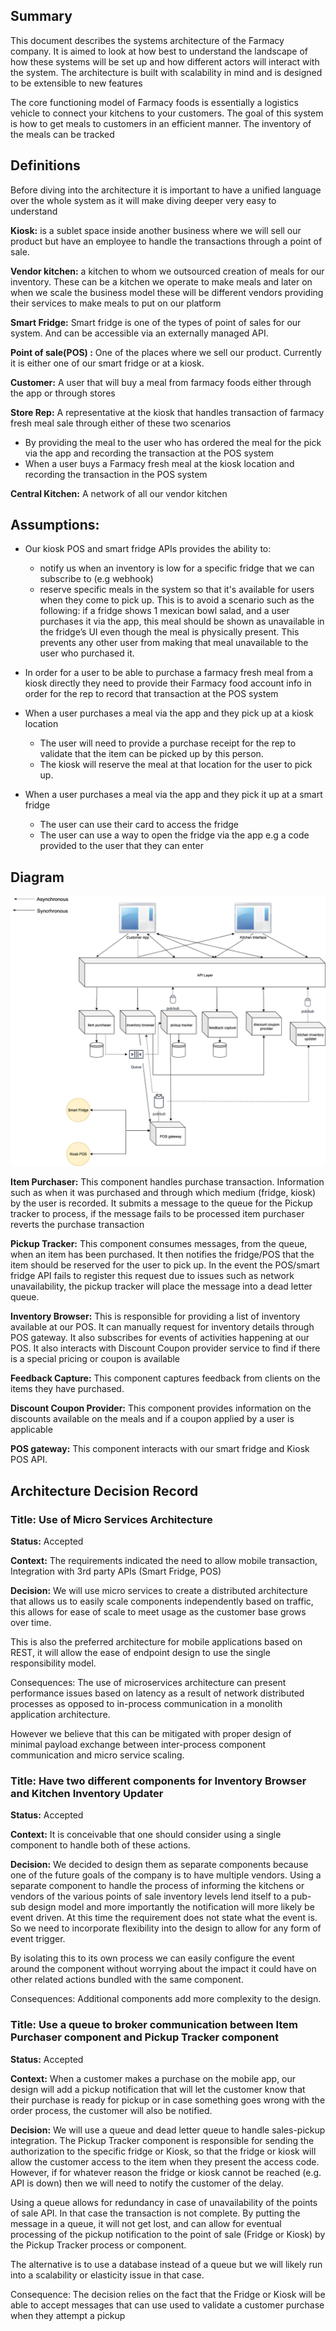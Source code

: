 
## Summary

This document describes the systems architecture of the Farmacy company. It is aimed to look at how best to understand the landscape of how these systems will be set up and how different actors will interact with the system. The architecture is built with scalability in mind and is designed to be extensible to new features

The core functioning model of Farmacy foods is essentially a logistics vehicle to connect your kitchens to your customers. The goal of this system is how to get meals to customers in an efficient manner. The inventory of the meals can be tracked

  
  

## Definitions

Before diving into the architecture it is important to have a unified language over the whole system as it will make diving deeper very easy to understand

**Kiosk:** is a sublet space inside another business where we will sell our product but have an employee to handle the transactions through a point of sale.

**Vendor kitchen:** a kitchen to whom we outsourced creation of meals for our inventory. These can be a kitchen we operate to make meals and later on when we scale the business model these will be different vendors providing their services to make meals to put on our platform

**Smart Fridge:** Smart fridge is one of the types of point of sales for our system. And can be accessible via an externally managed API.

**Point of sale(POS) :** One of the places where we sell our product. Currently it is either one of our smart fridge or at a kiosk.

**Customer:** A user that will buy a meal from farmacy foods either through the app or through stores

**Store Rep:** A representative at the kiosk that handles transaction of farmacy fresh meal sale through either of these two scenarios

 - By providing the meal to the user who has ordered the meal for the pick via the app and recording the transaction at the POS system
 - When a user buys a Farmacy fresh meal at the kiosk location and recording the transaction in the POS system

**Central Kitchen:** A network of all our vendor kitchen

  
  

## Assumptions:

 - Our kiosk POS and smart fridge APIs provides the ability to:
	 - notify us when an inventory is low for a specific fridge that we can
   subscribe to (e.g webhook)
   - reserve specific meals in the system so that it's available for users
   when they come to pick up. This is to avoid a scenario such as the
   following: if a fridge shows 1 mexican bowl salad, and a user
   purchases it via the app, this meal should be shown as unavailable in
   the fridge’s UI even though the meal is physically present. This
   prevents any other user from making that meal unavailable to the user
   who purchased it.
   
  - In order for a user to be able to purchase a farmacy fresh meal from
   a kiosk directly they need to provide their Farmacy food account info
   in order for the rep to record that transaction at the POS system
   
   - When a user purchases a meal via the app and they pick up at a kiosk
   location
	   - The user will need to provide a purchase receipt for the rep to
   validate that the item can be picked up by this person.
	   - The kiosk will reserve the meal at that location for the user to pick
   up.
   
   - When a user purchases a meal via the app and they pick it up at a
   smart fridge
	  - The user can use their card to access the fridge
      - The user can use a way to open the fridge via the app e.g a code
   provided to the user that they can enter

## Diagram

  ![](architecture.png)
  

**Item Purchaser:** This component handles purchase transaction. Information such as when it was purchased and through which medium (fridge, kiosk) by the user is recorded. It submits a message to the queue for the Pickup tracker to process, if the message fails to be processed item purchaser reverts the purchase transaction

**Pickup Tracker:** This component consumes messages, from the queue, when an item has been purchased. It then notifies the fridge/POS that the item should be reserved for the user to pick up. In the event the POS/smart fridge API fails to register this request due to issues such as network unavailability, the pickup tracker will place the message into a dead letter queue.

**Inventory Browser:** This is responsible for providing a list of inventory available at our POS. It can manually request for inventory details through POS gateway. It also subscribes for events of activities happening at our POS. It also interacts with Discount Coupon provider service to find if there is a special pricing or coupon is available

**Feedback Capture:** This component captures feedback from clients on the items they have purchased.

**Discount Coupon Provider:** This component provides information on the discounts available on the meals and if a coupon applied by a user is applicable

**POS gateway:** This component interacts with our smart fridge and Kiosk POS API.

  

## Architecture Decision Record

### Title: Use of Micro Services Architecture

**Status:** Accepted

**Context:** The requirements indicated the need to allow mobile transaction, Integration with 3rd party APIs (Smart Fridge, POS)

**Decision:** We will use micro services to create a distributed architecture that allows us to easily scale components independently based on traffic, this allows for ease of scale to meet usage as the customer base grows over time.

This is also the preferred architecture for mobile applications based on REST, it will allow the ease of endpoint design to use the single responsibility model.

Consequences: The use of microservices architecture can present performance issues based on latency as a result of network distributed processes as opposed to in-process communication in a monolith application architecture.

However we believe that this can be mitigated with proper design of minimal payload exchange between inter-process component communication and micro service scaling.

  
  

### Title: Have two different components for Inventory Browser and Kitchen Inventory Updater

**Status:** Accepted

**Context:** It is conceivable that one should consider using a single component to handle both of these actions.

**Decision:** We decided to design them as separate components because one of the future goals of the company is to have multiple vendors. Using a separate component to handle the process of informing the kitchens or vendors of the various points of sale inventory levels lend itself to a pub-sub design model and more importantly the notification will more likely be event driven. At this time the requirement does not state what the event is. So we need to incorporate flexibility into the design to allow for any form of event trigger.

By isolating this to its own process we can easily configure the event around the component without worrying about the impact it could have on other related actions bundled with the same component.

Consequences: Additional components add more complexity to the design.

  
  

### Title: Use a queue to broker communication between Item Purchaser component and Pickup Tracker component

**Status:** Accepted

**Context:** When a customer makes a purchase on the mobile app, our design will add a pickup notification that will let the customer know that their purchase is ready for pickup or in case something goes wrong with the order process, the customer will also be notified.

**Decision:** We will use a queue and dead letter queue to handle sales-pickup integration. The Pickup Tracker component is responsible for sending the authorization to the specific fridge or Kiosk, so that the fridge or kiosk will allow the customer access to the item when they present the access code. However, if for whatever reason the fridge or kiosk cannot be reached (e.g. API is down) then we will need to notify the customer of the delay.

Using a queue allows for redundancy in case of unavailability of the points of sale API. In that case the transaction is not complete. By putting the message in a queue, it will not get lost, and can allow for eventual processing of the pickup notification to the point of sale (Fridge or Kiosk) by the Pickup Tracker process or component.

The alternative is to use a database instead of a queue but we will likely run into a scalability or elasticity issue in that case.

Consequence: The decision relies on the fact that the Fridge or Kiosk will be able to accept messages that can use used to validate a customer purchase when they attempt a pickup
